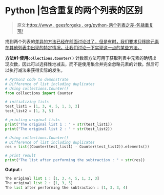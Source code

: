 # Python |包含重复的两个列表的区别

> 原文:[https://www . geesforgeks . org/python-两个列表之差-包括重复项/](https://www.geeksforgeeks.org/python-difference-of-two-lists-including-duplicates/)

找到两个列表的[差异的方法已经在前面讨论过了，但是有时，我们要求只移除元素在其他列表中出现的特定情况。让我们讨论一下实现这一点的某些方法。](https://www.geeksforgeeks.org/python-difference-two-lists/)

**方法#1:使用`collections.Counter()`**
计数器方法可用于获取列表中元素的确切出现次数，因此可以选择性地减去，而不是使用集合并完全忽略元素的计数。然后可以执行减法来获得实际的发生。

```py
# Python3 code to demonstrate
# Difference of list including duplicates
# Using collections.Counter()
from collections import Counter

# initializing lists
test_list1 = [1, 3, 4, 5, 1, 3, 3]
test_list2 = [1, 3, 5]

# printing original lists
print("The original list 1 : " + str(test_list1))
print("The original list 2 : " + str(test_list2))

# Using collections.Counter()
# Difference of list including duplicates
res = list((Counter(test_list1) - Counter(test_list2)).elements())

# print result
print("The list after performing the subtraction : " + str(res))
```

**Output :**

```py
The original list 1 : [1, 3, 4, 5, 1, 3, 3]
The original list 2 : [1, 3, 5]
The list after performing the subtraction : [1, 3, 3, 4]

```